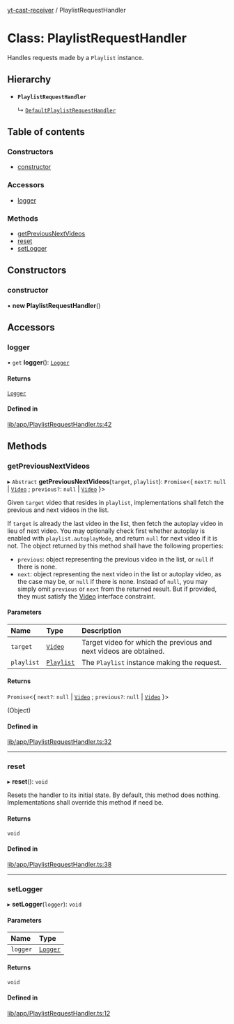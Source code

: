 [yt-cast-receiver](../README.md) / PlaylistRequestHandler

# Class: PlaylistRequestHandler

Handles requests made by a `Playlist` instance.

## Hierarchy

- **`PlaylistRequestHandler`**

  ↳ [`DefaultPlaylistRequestHandler`](DefaultPlaylistRequestHandler.md)

## Table of contents

### Constructors

- [constructor](PlaylistRequestHandler.md#constructor)

### Accessors

- [logger](PlaylistRequestHandler.md#logger)

### Methods

- [getPreviousNextVideos](PlaylistRequestHandler.md#getpreviousnextvideos)
- [reset](PlaylistRequestHandler.md#reset)
- [setLogger](PlaylistRequestHandler.md#setlogger)

## Constructors

### constructor

• **new PlaylistRequestHandler**()

## Accessors

### logger

• `get` **logger**(): [`Logger`](../interfaces/Logger.md)

#### Returns

[`Logger`](../interfaces/Logger.md)

#### Defined in

[lib/app/PlaylistRequestHandler.ts:42](https://github.com/patrickkfkan/yt-cast-receiver/blob/77915bb/src/lib/app/PlaylistRequestHandler.ts#L42)

## Methods

### getPreviousNextVideos

▸ `Abstract` **getPreviousNextVideos**(`target`, `playlist`): `Promise`<{ `next?`: ``null`` \| [`Video`](../interfaces/Video.md) ; `previous?`: ``null`` \| [`Video`](../interfaces/Video.md)  }\>

Given `target` video that resides in `playlist`, implementations shall fetch
the previous and next videos in the list.

If `target` is already the last video in the list, then fetch the autoplay video
in lieu of next video. You may optionally check first whether autoplay is enabled
with `playlist.autoplayMode`, and return `null` for next video if it is not.
The object returned by this method shall have the following properties:
- `previous`: object representing the previous video in the list, or `null` if there is none.
- `next`: object representing the next video in the list or autoplay video, as the case may be, or `null` if there is none.
Instead of `null`, you may simply omit `previous` or `next` from the returned result. But if provided, they
must satisfy the [Video](../interfaces/Video.md) interface constraint.

#### Parameters

| Name | Type | Description |
| :------ | :------ | :------ |
| `target` | [`Video`](../interfaces/Video.md) | Target video for which the previous and next videos are obtained. |
| `playlist` | [`Playlist`](Playlist.md) | The `Playlist` instance making the request. |

#### Returns

`Promise`<{ `next?`: ``null`` \| [`Video`](../interfaces/Video.md) ; `previous?`: ``null`` \| [`Video`](../interfaces/Video.md)  }\>

(Object)

#### Defined in

[lib/app/PlaylistRequestHandler.ts:32](https://github.com/patrickkfkan/yt-cast-receiver/blob/77915bb/src/lib/app/PlaylistRequestHandler.ts#L32)

___

### reset

▸ **reset**(): `void`

Resets the handler to its initial state. By default, this method does nothing.
Implementations shall override this method if need be.

#### Returns

`void`

#### Defined in

[lib/app/PlaylistRequestHandler.ts:38](https://github.com/patrickkfkan/yt-cast-receiver/blob/77915bb/src/lib/app/PlaylistRequestHandler.ts#L38)

___

### setLogger

▸ **setLogger**(`logger`): `void`

#### Parameters

| Name | Type |
| :------ | :------ |
| `logger` | [`Logger`](../interfaces/Logger.md) |

#### Returns

`void`

#### Defined in

[lib/app/PlaylistRequestHandler.ts:12](https://github.com/patrickkfkan/yt-cast-receiver/blob/77915bb/src/lib/app/PlaylistRequestHandler.ts#L12)
